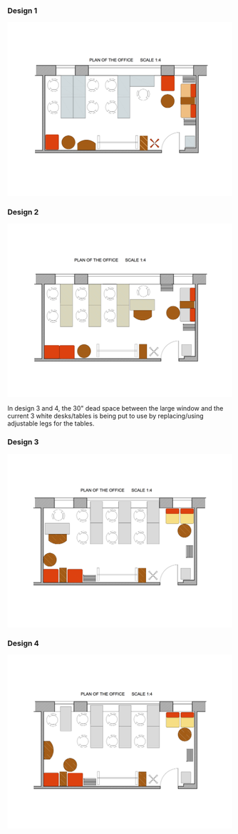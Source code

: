 ### Design 1 

![](_static/MOCTeamRoomDesign1.png)

### Design 2

![](_static/MOCTeamRoomDesign2.png)

In design 3 and 4, the 30" dead space between the large window and the current 3 white desks/tables is being put to use by   replacing/using adjustable legs for the tables. 

### Design 3

![](_static/MOCTeamRoomDesign3.png)

### Design 4

![](_static/MOCTeamRoomDesign4.png)

